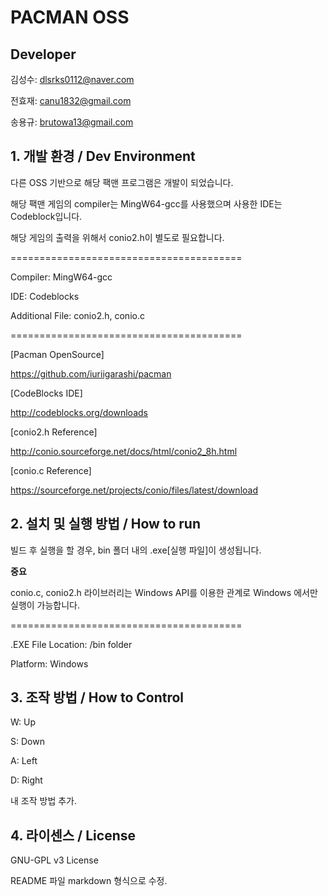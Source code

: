 # PACMAN OSS

## **Developer**

김성수: dlsrks0112@naver.com

전효재: canu1832@gmail.com

송용규: brutowa13@gmail.com

## 1. 개발 환경 / Dev Environment

다른 OSS 기반으로 해당 팩맨 프로그램은 개발이 되었습니다.

해당 팩맨 게임의 compiler는  MingW64-gcc를 사용했으며 사용한 IDE는 Codeblock입니다.

해당 게임의 출력을 위해서 conio2.h이 별도로 필요합니다.

========================================

Compiler: MingW64-gcc

IDE: Codeblocks

Additional File: conio2.h, conio.c

========================================

[Pacman OpenSource]

https://github.com/iuriigarashi/pacman

[CodeBlocks IDE]

http://codeblocks.org/downloads

[conio2.h Reference]

http://conio.sourceforge.net/docs/html/conio2_8h.html

[conio.c Reference]

https://sourceforge.net/projects/conio/files/latest/download

## 2. 설치 및 실행 방법 / How to run

빌드 후 실행을 할 경우, bin 폴더 내의 .exe[실행 파일]이 생성됩니다.

**중요**

conio.c, conio2.h 라이브러리는 Windows API를 이용한 관계로 Windows 에서만 실행이 가능합니다.

========================================

.EXE File Location: /bin folder

Platform: Windows

## 3. 조작 방법 / How to Control

W: Up

S: Down

A: Left

D: Right

내 조작 방법 추가.

## 4. 라이센스 / License

GNU-GPL v3 License



README 파일 markdown 형식으로 수정.

